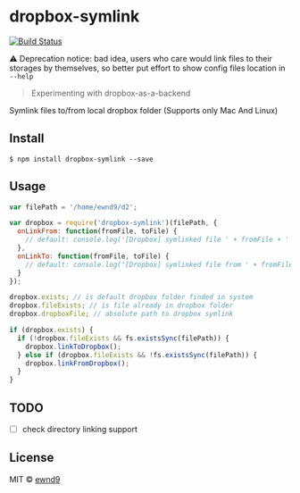 # dropbox-symlink

[![Build Status](https://travis-ci.org/ewnd9/dropbox-symlink.svg?branch=master)](https://travis-ci.org/ewnd9/dropbox-symlink)

:warning: Deprecation notice: bad idea, users who care would link files to their storages by themselves, so better put effort to show config files location in `--help` 

> Experimenting with dropbox-as-a-backend

Symlink files to/from local dropbox folder (Supports only Mac And Linux)

## Install

```
$ npm install dropbox-symlink --save
```

## Usage

```javascript
var filePath = '/home/ewnd9/d2';

var dropbox = require('dropbox-symlink')(filePath, {
  onLinkFrom: function(fromFile, toFile) {
    // default: console.log('[Dropbox] symlinked file ' + fromFile + ' to ' + toFile)
  },
  onLinkTo: function(fromFile, toFile) {
    // default: console.log('[Dropbox] symlinked file from ' + fromFile + ' to ' + toFile)
  }
});

dropbox.exists; // is default dropbox folder finded in system
dropbox.fileExists; // is file already in dropbox folder
dropbox.dropboxFile; // absolute path to dropbox symlink

if (dropbox.exists) {
  if (!dropbox.fileExists && fs.existsSync(filePath)) {
    dropbox.linkToDropbox();
  } else if (dropbox.fileExists && !fs.existsSync(filePath)) {
    dropbox.linkFromDropbox();
  }
}
```

## TODO

- [ ] check directory linking support

## License

MIT © [ewnd9](http://ewnd9.com)
